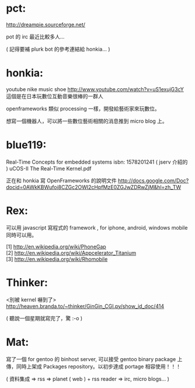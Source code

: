 


# pct:

<http://dreampie.sourceforge.net/>  

pot 的 irc 最近比較多人...

( 記得要補 plurk bot 的參考連結給 honkia... )

# honkia:

youtube nike music shoe
<http://www.youtube.com/watch?v=uS1exujG3cY>  
這個是在日本玩數位互動音樂很棒的一群人

openframeworks
類似 processing 一樣，開發給藝術家來玩數位。

想寫一個機器人，可以將一些數位藝術相關的消息推到 micro blog 上。

# blue119:

Real-Time Concepts for embedded systems
isbn: 1578201241
( jserv 介紹的 ) 
uCOS-II The Real-Time Kernel.pdf

正在和 honkia 寫 OpenFrameworks 的說明文件
<http://docs.google.com/Doc?docid=0AWkKBWufoi8CZGc2OWI2cHpfMzE0ZGJwZDRwZjM&hl=zh_TW>  

# Rex:

可以用 javascript 寫程式的 framework , for iphone, android, windows mobile 同時可以用。

[1] <http://en.wikipedia.org/wiki/PhoneGap>  
[2] <http://en.wikipedia.org/wiki/Appcelerator_Titanium>  
[3] <http://en.wikipedia.org/wiki/Rhomobile>  

# Thinker:

<別被 kernel 嚇到了>
<http://heaven.branda.to/~thinker/GinGin_CGI.py/show_id_doc/414>  

( 聽說一個星期就寫完了，驚 :-o )

# Mat:

寫了一個 for gentoo 的 binhost server, 可以接受 gentoo binary package 上傳，同時上架成 Packages repository。以初步達成 portage 相容使用！！！

( 資料集成 => rss => planet ( web ) + rss reader => irc, micro blogs... )